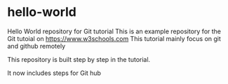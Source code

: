 # hello-world
Hello World repository for Git tutorial
This is an example repository for the Git tutoial on https://www.w3schools.com
This tutorial mainly focus on git and github remotely

This repository is built step by step in the tutorial.

It now includes steps for Git hub
